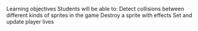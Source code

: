 Learning objectives
Students will be able to:
Detect collisions between different kinds of sprites in the game
Destroy a sprite with effects
Set and update player lives
